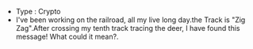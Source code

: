 * Type : Crypto
* I've been working on the railroad, all my live long day.the Track is "Zig Zag".After crossing my tenth track tracing the deer, I have found this message! What could it mean?.
